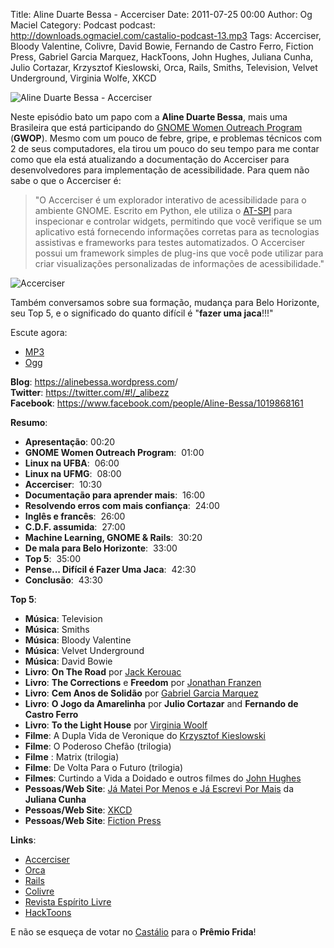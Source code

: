 Title: Aline Duarte Bessa - Accerciser
Date: 2011-07-25 00:00
Author: Og Maciel
Category: Podcast
podcast: http://downloads.ogmaciel.com/castalio-podcast-13.mp3
Tags: Accerciser, Bloody Valentine, Colivre, David Bowie, Fernando de Castro Ferro, Fiction Press, Gabriel Garcia Marquez, HackToons, John Hughes, Juliana Cunha, Julio Cortazar, Krzysztof Kieslowski, Orca, Rails, Smiths, Television, Velvet Underground, Virginia Wolfe, XKCD

![Aline Duarte Bessa - Accerciser]({filename}/images/alinebessa.jpg)

Neste episódio bato um papo com a **Aline Duarte Bessa**, mais uma
Brasileira que está participando do [GNOME Women Outreach
Program](http://live.gnome.org/GnomeWomen/OutreachProgram2011 "http://live.gnome.org/GnomeWomen/OutreachProgram2011")
(**GWOP**). Mesmo com um pouco de febre, gripe, e problemas técnicos com
2 de seus computadores, ela tirou um pouco do seu tempo para me contar
como que ela está atualizando a documentação do Accerciser para
desenvolvedores para implementação de acessibilidade. Para quem não sabe
o que o Accerciser é:

> "O Accerciser é um explorador interativo de acessibilidade para o
> ambiente GNOME. Escrito em Python, ele utiliza o
> [AT-SPI](http://directory.fsf.org/at-spi.html) para inspecionar e
> controlar widgets, permitindo que você verifique se um aplicativo está
> fornecendo informações corretas para as tecnologias assistivas e
> frameworks para testes automatizados. O Accerciser possui um framework
> simples de plug-ins que você pode utilizar para criar visualizações
> personalizadas de informações de acessibilidade."

![Accerciser]({filename}/images/accerciser.png)

Também conversamos sobre sua formação, mudança para Belo Horizonte, seu
Top 5, e o significado do quanto difícil é "**fazer uma jaca**!!!"

Escute agora:

* [MP3](http://downloads.ogmaciel.com/castalio-podcast-13.mp3)
* [Ogg](http://downloads.ogmaciel.com/castalio-podcast-13.ogg) 

**Blog**: <https://alinebessa.wordpress.com>/  
**Twitter**: <https://twitter.com/#!/_alibezz>  
**Facebook**: <https://www.facebook.com/people/Aline-Bessa/1019868161>

**Resumo**:

-   **Apresentação**: 00:20
-   **GNOME Women Outreach Program**:  01:00
-   **Linux na UFBA**:  06:00
-   **Linux na UFMG**:  08:00
-   **Accerciser**:  10:30
-   **Documentação para aprender mais**:  16:00
-   **Resolvendo erros com mais confiança**:  24:00
-   **Inglês e francês**:  26:00
-   **C.D.F. assumida**:  27:00
-   **Machine Learning, GNOME & Rails**:  30:20
-   **De mala para Belo Horizonte**:  33:00
-   **Top 5**:  35:00
-   **Pense... Difícil é Fazer Uma Jaca**:  42:30
-   **Conclusão**:  43:30

**Top 5**:

-   **Música**: Television
-   **Música**: Smiths
-   **Música**: Bloody Valentine
-   **Música**: Velvet Underground
-   **Música**: David Bowie
-   **Livro**: **On The Road** por [Jack
    Kerouac](http://www.amazon.com/Jack-Kerouac/e/B000APV9LY/ref=sr_ntt_srch_lnk_1?qid=1310835590&sr=8-1)
-   **Livro**: **The Corrections** e **Freedom** por [Jonathan
    Franzen](http://www.amazon.com/Jonathan-Franzen/e/B00458HQ7S/ref=sr_ntt_srch_lnk_1?qid=1310835694&sr=8-1)
-   **Livro**: **Cem Anos de Solidão** por [Gabriel Garcia
    Marquez](http://www.amazon.com/Gabriel-Garcia-Marquez/e/B000AQ1JWC/ref=sr_ntt_srch_lnk_1?qid=1310835752&sr=8-1)
-   **Livro**: **O Jogo da Amarelinha** por **Julio Cortazar** and
    **Fernando de Castro Ferro**
-   **Livro**: **To the Light House** por [Virginia
    Woolf](http://www.amazon.com/Virginia-Woolf/e/B000AQ1T7W/ref=sr_ntt_srch_lnk_1?qid=1310835868&sr=8-1)
-   **Filme**: A Dupla Vida de Veronique do [Krzysztof
    Kieslowski](http://www.imdb.com/name/nm0001425/ "http://www.imdb.com/name/nm0001425/")
-   **Filme**: O Poderoso Chefão (trilogia)
-   **Filme** : Matrix (trilogia)
-   **Filme**: De Volta Para o Futuro (trilogia)
-   **Filmes**: Curtindo a Vida a Doidado e outros filmes do [John
    Hughes](http://www.imdb.com/name/nm0000455/ "http://www.imdb.com/name/nm0000455/")
-   **Pessoas/Web Site**: [Já Matei Por Menos e Já Escrevi Por
    Mais](http://mateipormenos.blogspot.com/ "http://mateipormenos.blogspot.com/")
    da **Juliana Cunha**
-   **Pessoas/Web Site**: [XKCD](http://xkcd.com/ "http://xkcd.com/")
-   **Pessoas/Web Site**: [Fiction
    Press](http://www.fictionpress.com/ "http://www.fictionpress.com/")

**Links**:

-   [Accerciser](http://live.gnome.org/Accerciser "http://live.gnome.org/Accerciser")
-   [Orca](http://live.gnome.org/Orca "http://live.gnome.org/Orca")
-   [Rails](http://rubyonrails.org/ "http://rubyonrails.org/")
-   [Colivre](http://colivre.coop.br/ "http://colivre.coop.br/")
-   [Revista Espírito
    Livre](http://www.revista.espiritolivre.org/ "http://www.revista.espiritolivre.org/")
-   [HackToons](http://hacktoon.com/ "http://hacktoon.com/")

E não se esqueça de votar
no [Castálio](http://premiofrida.org/por/projects/view/1424 "http://premiofrida.org/por/projects/view/1424") para
o **Prêmio Frida**!
